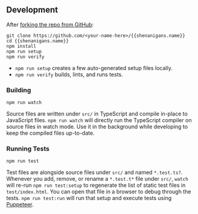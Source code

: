 ## Development

After [forking the repo from GitHub](https://help.github.com/articles/fork-a-repo/):

```
git clone https://github.com/<your-name-here>/{{shenanigans.name}}
cd {{shenanigans.name}}
npm install
npm run setup
npm run verify
```

* `npm run setup` creates a few auto-generated setup files locally.
* `npm run verify` builds, lints, and runs tests.

### Building

```shell
npm run watch
```

Source files are written under `src/` in TypeScript and compile in-place to JavaScript files.
`npm run watch` will directly run the TypeScript compiler on source files in watch mode.
Use it in the background while developing to keep the compiled files up-to-date.

### Running Tests

```shell
npm run test
```

Test files are alongside source files under `src/` and named `*.test.ts?`.
Whenever you add, remove, or rename a `*.test.t*` file under `src/`, `watch` will re-run `npm run test:setup` to regenerate the list of static test files in `test/index.html`.
You can open that file in a browser to debug through the tests.
`npm run test:run` will run that setup and execute tests using [Puppeteer](https://github.com/GoogleChrome/puppeteer).
